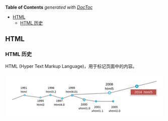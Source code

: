 <!-- START doctoc generated TOC please keep comment here to allow auto update -->
<!-- DON'T EDIT THIS SECTION, INSTEAD RE-RUN doctoc TO UPDATE -->
**Table of Contents**  *generated with [DocToc](https://github.com/thlorenz/doctoc)*

- [HTML](#html)
  - [HTML 历史](#html-%E5%8E%86%E5%8F%B2)

<!-- END doctoc generated TOC please keep comment here to allow auto update -->

## HTML

### HTML 历史

HTML (Hyper Text Markup Language)，用于标记页面中的内容。

![](../img/H/html-history.png)
